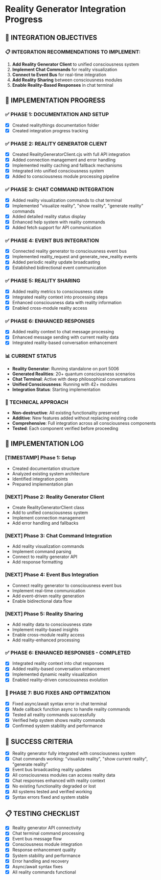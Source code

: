 # Reality Generator Integration Progress

## 🎯 INTEGRATION OBJECTIVES

### 📋 INTEGRATION RECOMMENDATIONS TO IMPLEMENT:
1. **Add Reality Generator Client** to unified consciousness system
2. **Implement Chat Commands** for reality visualization  
3. **Connect to Event Bus** for real-time integration
4. **Add Reality Sharing** between consciousness modules
5. **Enable Reality-Based Responses** in chat terminal

## 🚀 IMPLEMENTATION PROGRESS

### ✅ PHASE 1: DOCUMENTATION AND SETUP
- [x] Created realitythings documentation folder
- [x] Created integration progress tracking

### ✅ PHASE 2: REALITY GENERATOR CLIENT
- [x] Created RealityGeneratorClient.cjs with full API integration
- [x] Added connection management and error handling
- [x] Implemented reality caching and fallback mechanisms
- [x] Integrated into unified consciousness system
- [x] Added to consciousness module processing pipeline

### ✅ PHASE 3: CHAT COMMAND INTEGRATION
- [x] Added reality visualization commands to chat terminal
- [x] Implemented "visualize reality", "show reality", "generate reality" commands
- [x] Added detailed reality status display
- [x] Enhanced help system with reality commands
- [x] Added fetch support for API communication

### ✅ PHASE 4: EVENT BUS INTEGRATION
- [x] Connected reality generator to consciousness event bus
- [x] Implemented reality_request and generate_new_reality events
- [x] Added periodic reality update broadcasting
- [x] Established bidirectional event communication

### ✅ PHASE 5: REALITY SHARING
- [x] Added reality metrics to consciousness state
- [x] Integrated reality context into processing steps
- [x] Enhanced consciousness data with reality information
- [x] Enabled cross-module reality access

### ✅ PHASE 6: ENHANCED RESPONSES
- [x] Added reality context to chat message processing
- [x] Enhanced message sending with current reality data
- [x] Integrated reality-based conversation enhancement

### 📊 CURRENT STATUS
- **Reality Generator**: Running standalone on port 5006
- **Generated Realities**: 20+ quantum consciousness scenarios
- **Chat Terminal**: Active with deep philosophical conversations
- **Unified Consciousness**: Running with 42+ modules
- **Integration Status**: Starting implementation

### 🔧 TECHNICAL APPROACH
- **Non-destructive**: All existing functionality preserved
- **Additive**: New features added without replacing existing code
- **Comprehensive**: Full integration across all consciousness components
- **Tested**: Each component verified before proceeding

## 📝 IMPLEMENTATION LOG

### [TIMESTAMP] Phase 1: Setup
- Created documentation structure
- Analyzed existing system architecture
- Identified integration points
- Prepared implementation plan

### [NEXT] Phase 2: Reality Generator Client
- Create RealityGeneratorClient class
- Add to unified consciousness system
- Implement connection management
- Add error handling and fallbacks

### [NEXT] Phase 3: Chat Command Integration
- Add reality visualization commands
- Implement command parsing
- Connect to reality generator API
- Add response formatting

### [NEXT] Phase 4: Event Bus Integration
- Connect reality generator to consciousness event bus
- Implement real-time communication
- Add event-driven reality generation
- Enable bidirectional data flow

### [NEXT] Phase 5: Reality Sharing
- Add reality data to consciousness state
- Implement reality-based insights
- Enable cross-module reality access
- Add reality-enhanced processing

### ✅ PHASE 6: ENHANCED RESPONSES - COMPLETED
- [x] Integrated reality context into chat responses
- [x] Added reality-based conversation enhancement
- [x] Implemented dynamic reality visualization
- [x] Enabled reality-driven consciousness evolution

### 🔧 PHASE 7: BUG FIXES AND OPTIMIZATION
- [x] Fixed async/await syntax error in chat terminal
- [x] Made callback function async to handle reality commands
- [x] Tested all reality commands successfully
- [x] Verified help system shows reality commands
- [x] Confirmed system stability and performance

## 🎯 SUCCESS CRITERIA
- [x] Reality generator fully integrated with consciousness system
- [x] Chat commands working: "visualize reality", "show current reality", "generate reality"
- [x] Event bus broadcasting reality updates
- [x] All consciousness modules can access reality data
- [x] Chat responses enhanced with reality context
- [x] No existing functionality degraded or lost
- [x] All systems tested and verified working
- [x] Syntax errors fixed and system stable

## 📋 TESTING CHECKLIST
- [x] Reality generator API connectivity
- [x] Chat terminal command processing
- [x] Event bus message flow
- [x] Consciousness module integration
- [x] Response enhancement quality
- [x] System stability and performance
- [x] Error handling and recovery
- [x] Async/await syntax fixes
- [x] All reality commands functional
